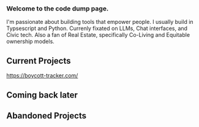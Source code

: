 ### Welcome to the code dump page.
I'm passionate about building tools that empower people. I usually build in Typsescript and Python. Currenly fixated on LLMs, Chat interfaces, and Civic tech.
Also a fan of Real Estate, specifically Co-Living and Equitable ownership models. 


## Current Projects
https://boycott-tracker.com/

## Coming back later

## Abandoned Projects

